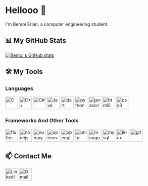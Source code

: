 # Hellooo 👋

I'm Bemoi Erian, a computer engineering student.

## 📊 My GitHub Stats

[![Bemoi's GitHub stats](https://github-readme-stats.vercel.app/api?username=bemoierian&show_icons=true&theme=radical&count_private=true&include_all_commits=false)](https://github.com/anuraghazra/github-readme-stats)

<!-- [![Top Langs](https://github-readme-stats.vercel.app/api/top-langs/?username=bemoierian&theme=radical)](https://github.com/anuraghazra/github-readme-stats) -->

## 🛠️ My Tools

### Languages

<img src="https://cdn.jsdelivr.net/gh/devicons/devicon/icons/c/c-original.svg" alt="C" width="40" height="40"/> <img src="https://cdn.jsdelivr.net/gh/devicons/devicon/icons/cplusplus/cplusplus-original.svg" alt="C++" width="40" height="40"/> <img src="https://cdn.jsdelivr.net/gh/devicons/devicon/icons/csharp/csharp-original.svg" alt="C#" width="40" height="40"/> <img src="https://cdn.jsdelivr.net/gh/devicons/devicon/icons/java/java-original.svg" alt="Java" width="40" height="40"/> <img src="https://cdn.jsdelivr.net/gh/devicons/devicon/icons/dart/dart-original.svg" alt="dart" width="40" height="40"/> <img src="https://cdn.jsdelivr.net/gh/devicons/devicon/icons/python/python-original.svg" alt="python" width="40" height="40"/> <img src="https://cdn.jsdelivr.net/gh/devicons/devicon/icons/javascript/javascript-original.svg" alt="javascript" width="40" height="40"/> <img src="https://cdn.jsdelivr.net/gh/devicons/devicon/icons/html5/html5-original-wordmark.svg" alt="html5" width="40" height="40"/> <img src="https://cdn.jsdelivr.net/gh/devicons/devicon/icons/css3/css3-original-wordmark.svg" alt="css3" width="40" height="40"/>

### Frameworks And Other Tools

<img src="https://cdn.jsdelivr.net/gh/devicons/devicon/icons/flutter/flutter-original.svg" alt="flutter" width="40" height="40"/> <img src="https://cdn.jsdelivr.net/gh/devicons/devicon/icons/nodejs/nodejs-original.svg" alt="nodejs" width="40" height="40"/> <img src="https://cdn.jsdelivr.net/gh/devicons/devicon/icons/numpy/numpy-original.svg" alt="numpy" width="40" height="40"/> <img src="https://cdn.jsdelivr.net/gh/devicons/devicon/icons/opencv/opencv-original-wordmark.svg" alt="opencv" width="40" height="40"/> <img src="https://cdn.jsdelivr.net/gh/devicons/devicon/icons/opengl/opengl-original.svg" alt="opengl" width="40" height="40"/> <img src="https://cdn.jsdelivr.net/gh/devicons/devicon/icons/unity/unity-original.svg" alt="unity" width="40" height="40"/> <img src="https://cdn.jsdelivr.net/gh/devicons/devicon/icons/mongodb/mongodb-original-wordmark.svg" alt="mongodb" width="40" height="40"/> <img src="https://cdn.jsdelivr.net/gh/devicons/devicon/icons/mysql/mysql-original-wordmark.svg" alt="mysql" width="40" height="40"/> <img src="https://cdn.jsdelivr.net/gh/devicons/devicon/icons/linux/linux-original.svg" alt="linux" width="40" height="40"/> <img src="https://cdn.jsdelivr.net/gh/devicons/devicon/icons/git/git-original.svg" alt="git" width="40" height="40"/>

## 📫 Contact Me

<a href="https://www.linkedin.com/in/bemoi-erian-a8a231221/"><img src="https://img.icons8.com/color/48/000000/linkedin.png" alt="LinkedIn" width="40" height="40"/></a> <a href="mailto:bemoi.erian@gmail.com"><img src="https://img.icons8.com/color/48/000000/gmail-new.png" alt="Gmail" width="40" height="40"/></a>
